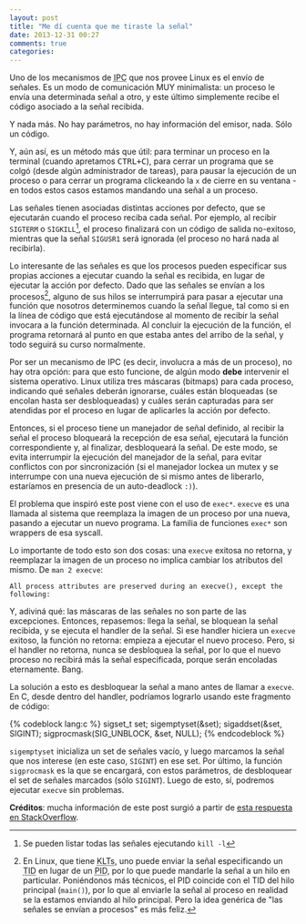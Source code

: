 ```yaml
---
layout: post
title: "Me dí cuenta que me tiraste la señal"
date: 2013-12-31 00:27
comments: true
categories: 
---
```

Uno de los mecanismos de <abbr title="Inter-Process Communication - Comunicación entre procesos">IPC</abbr> que nos provee Linux es el envío de señales. Es un modo de comunicación MUY minimalista: un proceso le envía una determinada señal a otro, y este último simplemente recibe el código asociado a la señal recibida.

Y nada más. No hay parámetros, no hay información del emisor, nada. Sólo un código.<!--more-->

Y, aún así, es un método más que útil: para terminar un proceso en la terminal (cuando apretamos <kbd>CTRL+C</kbd>), para cerrar un programa que se colgó (desde algún administrador de tareas), para pausar la ejecución de un proceso o para cerrar un programa clickeando la `x` de cierre en su ventana - en todos estos casos estamos mandando una señal a un proceso.

Las señales tienen asociadas distintas acciones por defecto, que se ejecutarán cuando el proceso reciba cada señal. Por ejemplo, al recibir `SIGTERM` o `SIGKILL`[^1], el proceso finalizará con un código de salida no-exitoso, mientras que la señal `SIGUSR1` será ignorada (el proceso no hará nada al recibirla).

Lo interesante de las señales es que los procesos pueden especificar sus propias acciones a ejecutar cuando la señal es recibida, en lugar de ejecutar la acción por defecto. Dado que las señales se envían a los procesos[^2], alguno de sus hilos se interrumpirá para pasar a ejecutar una función que nosotros determinemos cuando la señal llegue, tal como si en la línea de código que está ejecutándose al momento de recibir la señal invocara a la función determinada. Al concluir la ejecución de la función, el programa retornará al punto en que estaba antes del arribo de la señal, y todo seguirá su curso normalmente.

Por ser un mecanismo de IPC (es decir, involucra a más de un proceso), no hay otra opción: para que esto funcione, de algún modo **debe** intervenir el sistema operativo. Linux utiliza tres máscaras (bitmaps) para cada proceso, indicando qué señales deberán ignorarse, cuáles están bloqueadas (se encolan hasta ser desbloqueadas) y cuáles serán capturadas para ser atendidas por el proceso en lugar de aplicarles la acción por defecto.

Entonces, si el proceso tiene un manejador de señal definido, al recibir la señal el proceso bloqueará la recepción de esa señal, ejecutará la función correspondiente y, al finalizar, desbloqueará la señal. De este modo, se evita interrumpir la ejecución del manejador de la señal, para evitar conflictos con por sincronización (si el manejador lockea un mutex y se interrumpe con una nueva ejecución de si mismo antes de liberarlo, estaríamos en presencia de un auto-deadlock `:)`).

El problema que inspiró este post viene con el uso de `exec*`. `execve` es una llamada al sistema que reemplaza la imagen de un proceso por una nueva, pasando a ejecutar un nuevo programa. La familia de funciones `exec*` son wrappers de esa syscall.

Lo importante de todo esto son dos cosas: una `execve` exitosa no retorna, y reemplazar la imagen de un proceso no implica cambiar los atributos del mismo. De `man 2 execve`:

    All process attributes are preserved during an execve(), except the following:

Y, adiviná qué: las máscaras de las señales no son parte de las excepciones. Entonces, repasemos: llega la señal, se bloquean la señal recibida, y se ejecuta el handler de la señal. Si ese handler hiciera un `execve` exitoso, la función no retorna: empieza a ejecutar el nuevo proceso. Pero, si el handler no retorna, nunca se desbloquea la señal, por lo que el nuevo proceso no recibirá más la señal especificada, porque serán encoladas eternamente. Bang.

La solución a esto es desbloquear la señal a mano antes de llamar a `execve`. En C, desde dentro del handler, podríamos lograrlo usando este fragmento de código:

{% codeblock lang:c %}
sigset_t set;
sigemptyset(&set);
sigaddset(&set, SIGINT);
sigprocmask(SIG_UNBLOCK, &set, NULL);
{% endcodeblock %}
    

`sigemptyset` inicializa un set de señales vacío, y luego marcamos la señal que nos interese (en este caso, `SIGINT`) en ese set. Por último, la función `sigprocmask` es la que se encargará, con estos parámetros, de desbloquear el set de señales marcados (sólo `SIGINT`). Luego de esto, sí, podremos ejecutar `execve` sin problemas.

**Créditos**: mucha información de este post surgió a partir de [esta respuesta en StackOverflow](http://stackoverflow.com/a/1024778).

[^1]: Se pueden listar todas las señales ejecutando `kill -l`
[^2]: En Linux, que tiene <abbr title="Kernel Level Thread - Hilos de Kernel">KLTs</abbr>, uno puede enviar la señal especificando un <abbr title="Thread ID - Identificador de Hilo">TID</abbr> en lugar de un <abbr title="Process ID - Identificador de Proceso">PID</abbr>, por lo que puede mandarle la señal a un hilo en particular. Poniéndonos más técnicos, el PID coincide con el TID del hilo principal (`main()`), por lo que al enviarle la señal al proceso en realidad se la estamos enviando al hilo principal. Pero la idea genérica de "las señales se envían a procesos" es más feliz.